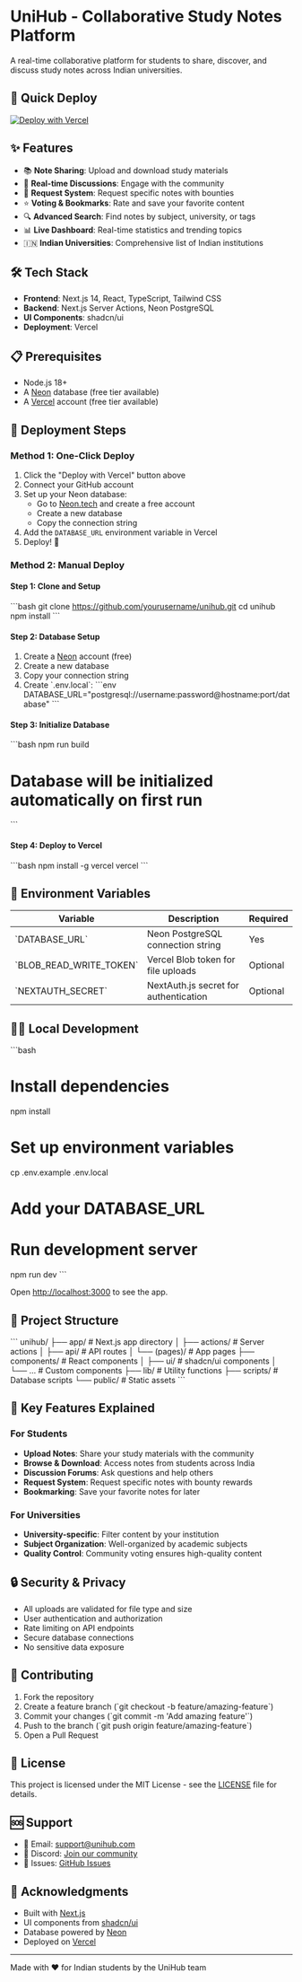 # UniHub - Collaborative Study Notes Platform

A real-time collaborative platform for students to share, discover, and discuss study notes across Indian universities.

## 🚀 Quick Deploy

[![Deploy with Vercel](https://vercel.com/button)](https://vercel.com/new/clone?repository-url=https://github.com/yourusername/unihub&env=DATABASE_URL&envDescription=Database%20connection%20string%20from%20Neon&envLink=https://neon.tech)

## ✨ Features

- 📚 **Note Sharing**: Upload and download study materials
- 💬 **Real-time Discussions**: Engage with the community  
- 🎯 **Request System**: Request specific notes with bounties
- ⭐ **Voting & Bookmarks**: Rate and save your favorite content
- 🔍 **Advanced Search**: Find notes by subject, university, or tags
- 📊 **Live Dashboard**: Real-time statistics and trending topics
- 🇮🇳 **Indian Universities**: Comprehensive list of Indian institutions

## 🛠️ Tech Stack

- **Frontend**: Next.js 14, React, TypeScript, Tailwind CSS
- **Backend**: Next.js Server Actions, Neon PostgreSQL
- **UI Components**: shadcn/ui
- **Deployment**: Vercel

## 📋 Prerequisites

- Node.js 18+ 
- A [Neon](https://neon.tech) database (free tier available)
- A [Vercel](https://vercel.com) account (free tier available)

## 🚀 Deployment Steps

### Method 1: One-Click Deploy
1. Click the "Deploy with Vercel" button above
2. Connect your GitHub account
3. Set up your Neon database:
   - Go to [Neon.tech](https://neon.tech) and create a free account
   - Create a new database
   - Copy the connection string
4. Add the `DATABASE_URL` environment variable in Vercel
5. Deploy! 🎉

### Method 2: Manual Deploy

#### Step 1: Clone and Setup
\`\`\`bash
git clone https://github.com/yourusername/unihub.git
cd unihub
npm install
\`\`\`

#### Step 2: Database Setup
1. Create a [Neon](https://neon.tech) account (free)
2. Create a new database
3. Copy your connection string
4. Create \`.env.local\`:
\`\`\`env
DATABASE_URL="postgresql://username:password@hostname:port/database"
\`\`\`

#### Step 3: Initialize Database
\`\`\`bash
npm run build
# Database will be initialized automatically on first run
\`\`\`

#### Step 4: Deploy to Vercel
\`\`\`bash
npm install -g vercel
vercel
\`\`\`

## 🔧 Environment Variables

| Variable | Description | Required |
|----------|-------------|----------|
| \`DATABASE_URL\` | Neon PostgreSQL connection string | Yes |
| \`BLOB_READ_WRITE_TOKEN\` | Vercel Blob token for file uploads | Optional |
| \`NEXTAUTH_SECRET\` | NextAuth.js secret for authentication | Optional |

## 🏃‍♂️ Local Development

\`\`\`bash
# Install dependencies
npm install

# Set up environment variables
cp .env.example .env.local
# Add your DATABASE_URL

# Run development server
npm run dev
\`\`\`

Open [http://localhost:3000](http://localhost:3000) to see the app.

## 📁 Project Structure

\`\`\`
unihub/
├── app/                    # Next.js app directory
│   ├── actions/           # Server actions
│   ├── api/               # API routes
│   └── (pages)/           # App pages
├── components/            # React components
│   ├── ui/               # shadcn/ui components
│   └── ...               # Custom components
├── lib/                  # Utility functions
├── scripts/              # Database scripts
└── public/               # Static assets
\`\`\`

## 🌟 Key Features Explained

### For Students
- **Upload Notes**: Share your study materials with the community
- **Browse & Download**: Access notes from students across India
- **Discussion Forums**: Ask questions and help others
- **Request System**: Request specific notes with bounty rewards
- **Bookmarking**: Save your favorite notes for later

### For Universities
- **University-specific**: Filter content by your institution
- **Subject Organization**: Well-organized by academic subjects
- **Quality Control**: Community voting ensures high-quality content

## 🔒 Security & Privacy

- All uploads are validated for file type and size
- User authentication and authorization
- Rate limiting on API endpoints
- Secure database connections
- No sensitive data exposure

## 🤝 Contributing

1. Fork the repository
2. Create a feature branch (\`git checkout -b feature/amazing-feature\`)
3. Commit your changes (\`git commit -m 'Add amazing feature'\`)
4. Push to the branch (\`git push origin feature/amazing-feature\`)
5. Open a Pull Request

## 📄 License

This project is licensed under the MIT License - see the [LICENSE](LICENSE) file for details.

## 🆘 Support

- 📧 Email: support@unihub.com
- 💬 Discord: [Join our community](https://discord.gg/unihub)
- 🐛 Issues: [GitHub Issues](https://github.com/yourusername/unihub/issues)

## 🙏 Acknowledgments

- Built with [Next.js](https://nextjs.org/)
- UI components from [shadcn/ui](https://ui.shadcn.com/)
- Database powered by [Neon](https://neon.tech)
- Deployed on [Vercel](https://vercel.com)

---

Made with ❤️ for Indian students by the UniHub team
